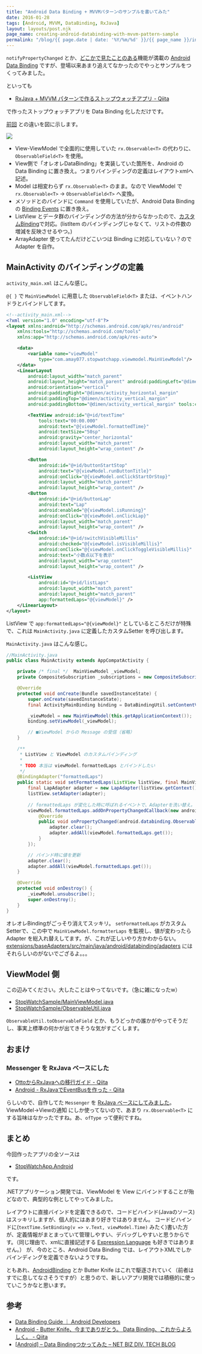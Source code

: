 ```yaml
---
title: "Android Data Binding + MVVMパターンのサンプルを書いてみた"
date: 2016-01-28
tags: [Android, MVVM, DataBinding, RxJava]
layout: layouts/post.njk
page_name: creating-android-databinding-with-mvvm-pattern-sample
permalink: "/blog/{{ page.date | date: '%Y/%m/%d' }}/{{ page_name }}/index.html"
---
```


``notifyPropertyChanged`` とか、[どこかで見たことのある](https://ufcpp.wordpress.com/2009/12/28/inotifypropertychanged-%E3%81%AE%E5%AE%9F%E8%A3%85/)機能が満載の [Android Data Binding](http://developer.android.com/intl/ja/tools/data-binding/guide.html) ですが、登場以来あまり追えてなかったのでやっとサンプルをつくってみました。
<!--more-->

といっても

* [RxJava + MVVM パターンで作るストップウォッチアプリ - Qiita](http://qiita.com/amay077/items/8464a22e3063642112ed)

で作ったストップウォッチアプリを Data Binding 化しただけです。

[前回](http://qiita.com/amay077/items/8464a22e3063642112ed#model-viewmodel-viewmvvm-%E3%81%A7%E8%80%83%E3%81%88%E3%82%8B) との違いを図に示します。

![](/img/posts/rxjava_mvvm_stopwatch_03.png)

* View-ViewModel で全面的に使用していた ``rx.Observable<T>`` の代わりに、``ObservableField<T>`` を使用。
* View側で「オレオレDataBinding」を実装していた箇所を、Android の Data Binding に置き換え。つまりバインディングの定義はレイアウトxmlへ記述。
* Model は相変わらず ``rx.Observable<T>`` のまま。なので ViewModel で ``rx.Observable<T>`` → ``ObservableField<T>`` へ変換。
* メソッドとのバインドに ``Command`` を使用していたが、Android Data Binding の [Binding Events](http://developer.android.com/intl/ja/tools/data-binding/guide.html#binding_events) に置き換え。
* ListView とデータ群のバインディングの方法が分からなかったので、[カスタムBinding](http://developer.android.com/intl/ja/tools/data-binding/guide.html#custom_setters)で対応。(listItem のバインディングじゃなくて、リストの件数の増減を反映させるやつ。)
* ArrayAdapter 使ってたんだけどこいつは Binding に対応していない？ので Adapter を自作。 

## MainActivity のバインディングの定義

``activity_main.xml`` はこんな感じ。

``@{ }`` で  ``MainViewModel`` に用意した ``ObservableField<T>`` または、イベントハンドラとバインドしてます。

```xml 
<!--activity_main.xml-->
<?xml version="1.0" encoding="utf-8"?>
<layout xmlns:android="http://schemas.android.com/apk/res/android"
    xmlns:tools="http://schemas.android.com/tools"
    xmlns:app="http://schemas.android.com/apk/res-auto">

    <data>
        <variable name="viewModel"
            type="com.amay077.stopwatchapp.viewmodel.MainViewModel"/>
    </data>
    <LinearLayout
        android:layout_width="match_parent"
        android:layout_height="match_parent" android:paddingLeft="@dimen/activity_horizontal_margin"
        android:orientation="vertical"
        android:paddingRight="@dimen/activity_horizontal_margin"
        android:paddingTop="@dimen/activity_vertical_margin"
        android:paddingBottom="@dimen/activity_vertical_margin" tools:context=".MainActivity">

        <TextView android:id="@+id/textTime"
            tools:text="00:00.000"
            android:text="@{viewModel.formattedTime}"
            android:textSize="50sp"
            android:gravity="center_horizontal"
            android:layout_width="match_parent"
            android:layout_height="wrap_content" />

        <Button
            android:id="@+id/buttonStartStop"
            android:text="@{viewModel.runButtonTitle}"
            android:onClick="@{viewModel.onClickStartOrStop}"
            android:layout_width="match_parent"
            android:layout_height="wrap_content" />
        <Button
            android:id="@+id/buttonLap"
            android:text="Lap"
            android:enabled="@{viewModel.isRunning}"
            android:onClick="@{viewModel.onClickLap}"
            android:layout_width="match_parent"
            android:layout_height="wrap_content" />
        <Switch
            android:id="@+id/switchVisibleMillis"
            android:checked="@{viewModel.isVisibleMillis}"
            android:onClick="@{viewModel.onClickToggleVisibleMillis}"
            android:text="小数点以下を表示"
            android:layout_width="wrap_content"
            android:layout_height="wrap_content" />

        <ListView
            android:id="@+id/listLaps"
            android:layout_width="match_parent"
            android:layout_height="match_parent"
            app:formattedLaps="@{viewModel}" />
    </LinearLayout>
</layout>
```

ListView で ``app:formattedLaps="@{viewModel}"`` としているところだけが特殊で、これは ``MainActivity.java`` に定義したカスタムSetter を呼び出します。

``MainActivity.java`` はこんな感じ。

```java 
//MainActivity.java
public class MainActivity extends AppCompatActivity {

    private /* final */  MainViewModel _viewModel;
    private CompositeSubscription _subscriptions = new CompositeSubscription();

    @Override
    protected void onCreate(Bundle savedInstanceState) {
        super.onCreate(savedInstanceState);
        final ActivityMainBinding binding = DataBindingUtil.setContentView(this, R.layout.activity_main);

        _viewModel = new MainViewModel(this.getApplicationContext());
        binding.setViewModel(_viewModel);

        // ■ViewModel からの Message の受信（省略）
    }

    /**
     * ListView と ViewModel のカスタムバインディング
     *
     * TODO 本当は viewModel.formattedLaps とバインドしたい
     */
    @BindingAdapter("formattedLaps")
    public static void setFormattedLaps(ListView listView, final MainViewModel viewModel) {
        final LapAdapter adapter = new LapAdapter(listView.getContext());
        listView.setAdapter(adapter);
        
        // formattedLaps が変化した時に呼ばれるイベントで、Adapterを洗い替え。
        viewModel.formattedLaps.addOnPropertyChangedCallback(new android.databinding.Observable.OnPropertyChangedCallback() {
            @Override
            public void onPropertyChanged(android.databinding.Observable sender, int propertyId) {
                adapter.clear();
                adapter.addAll(viewModel.formattedLaps.get());
            }
        });

        // バインド時に値を更新
        adapter.clear();
        adapter.addAll(viewModel.formattedLaps.get());
    }

    @Override
    protected void onDestroy() {
        _viewModel.unsubscribe();
        super.onDestroy();
    }
}
```

オレオレBindingがごっそり消えてスッキリ。
``setFormattedLaps`` がカスタムSetterで、この中で ``MainViewModel.formatterLaps`` を監視し、値が変わったら Adapter を総入れ替えしてます。が、これが正しいやり方かわからない。
[extensions/baseAdapters/src/main/java/android/databinding/adapters](https://android.googlesource.com/platform/frameworks/data-binding/+/android-6.0.0_r7/extensions/baseAdapters/src/main/java/android/databinding/adapters) にはそれらしいのがないでござるよ。。。

## ViewModel 側

この辺みてください。大したことはやってないです。（急に雑になったw）

* [StopWatchSample/MainViewModel.java](https://github.com/amay077/StopWatchSample/blob/android_data_binding_v1_20160128/StopWatchAppAndroid/app/src/main/java/com/amay077/stopwatchapp/viewmodel/MainViewModel.java)
* [StopWatchSample/ObservableUtil.java](https://github.com/amay077/StopWatchSample/blob/android_data_binding_v1_20160128/StopWatchAppAndroid/app/src/main/java/com/amay077/stopwatchapp/viewmodel/ObservableUtil.java)

``ObservableUtil.toObservableField`` とか、もうどっかの誰かがやってそうだし、事実上標準の何かが出てきそうな気がすごくします。

## おまけ

### Messenger を RxJava ベースにした

* [OttoからRxJavaへの移行ガイド - Qiita](http://qiita.com/yyaammaa/items/57d8baa1e80346e67e47)
* [Android - RxJavaでEventBusを作った - Qiita](http://qiita.com/kubode/items/a4ece37834446c9a39c8)

らしいので、自作してた ``Messenger`` を [RxJava ベースにしてみました](https://github.com/amay077/StopWatchSample/blob/android_data_binding_v1_20160128/StopWatchAppAndroid/app/src/main/java/com/amay077/stopwatchapp/frameworks/messengers/Messenger.java)。
ViewModel→Viewの通知
にしか使ってないので、あまり ``rx.Observable<T>`` にする旨味はなかったですね。あ、``ofType`` って便利ですね。

## まとめ

今回作ったアプリの全ソースは

* [StopWatchApp.Android](https://github.com/amay077/StopWatchSample/tree/android_data_binding_v1_20160128/StopWatchAppXamarin/StopWatchApp.Android)

です。

.NETアプリケーション開発では、ViewModel を View にバインドすることが殆どなので、典型的な例としてやってみました。

レイアウトに直接バインドを定義できるので、コードビハインド(Javaのソース)はスッキリしますが、個人的にはあまり好きではありません。
コードビハインドに(``textTime.SetBinding(v => v.Text, viewModel.Time)`` みたく)書いた方が、定義情報がまとまっていて管理しやすい、デバッグしやすいと思うからです。（同じ理由で、xmlに直接記述する [Expression Language](http://developer.android.com/intl/ja/tools/data-binding/guide.html#expression_language) も好きではありません。）
が、今のところ、Android Data Binding では、レイアウトXMLでしかバインディングを定義できないようですね。

ともあれ、[AndroidBinding](https://github.com/gueei/AndroidBinding) とか Butter Knife はこれで駆逐されていく（前者はすでに息してなさそうですが）と思うので、新しいアプリ開発では積極的に使っていこうかなと思います。

## 参考

* [Data Binding Guide ｜ Android Developers](http://developer.android.com/intl/ja/tools/data-binding/guide.html)
* [Android - Butter Knife、今までありがとう。 Data Binding、これからよろしく。 - Qiita](http://qiita.com/izumin5210/items/2784576d86ce6b9b51e6#after-listview)
* [[Android] – Data Bindingつかってみた – NET BIZ DIV. TECH BLOG](http://tech.recruit-mp.co.jp/mobile/android-data-binding/)
